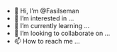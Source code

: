 - 👋 Hi, I’m @Fasilseman
- 👀 I’m interested in ...
- 🌱 I’m currently learning ...
- 💞️ I’m looking to collaborate on ...
- 📫 How to reach me ...

<!---
Fasilseman/Fasilseman is a ✨ special ✨ repository because its `README.md` (this file) appears on your GitHub profile.
You can click the Preview link to take a look at your changes.
--->
